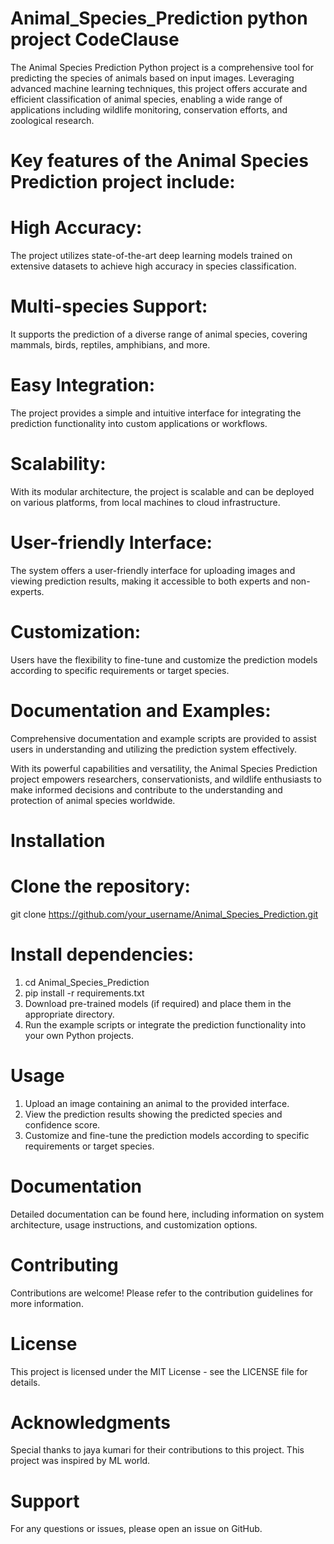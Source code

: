 # Animal_Species_Prediction python project CodeClause
 The Animal Species Prediction Python project is a comprehensive tool for predicting the species of animals based on input images. Leveraging advanced machine learning techniques, this project offers accurate and efficient classification of animal species, enabling a wide range of applications including wildlife monitoring, conservation efforts, and zoological research.
 
# Key features of the Animal Species Prediction project include:

# High Accuracy: 
The project utilizes state-of-the-art deep learning models trained on extensive datasets to achieve high accuracy in species classification.
# Multi-species Support:
It supports the prediction of a diverse range of animal species, covering mammals, birds, reptiles, amphibians, and more.
# Easy Integration:
The project provides a simple and intuitive interface for integrating the prediction functionality into custom applications or workflows.
# Scalability: 
With its modular architecture, the project is scalable and can be deployed on various platforms, from local machines to cloud infrastructure.
# User-friendly Interface:
The system offers a user-friendly interface for uploading images and viewing prediction results, making it accessible to both experts and non-experts.
# Customization:
Users have the flexibility to fine-tune and customize the prediction models according to specific requirements or target species.
# Documentation and Examples: 
Comprehensive documentation and example scripts are provided to assist users in understanding and utilizing the prediction system effectively.

With its powerful capabilities and versatility, the Animal Species Prediction project empowers researchers, conservationists, and wildlife enthusiasts to make informed decisions and contribute to the understanding and protection of animal species worldwide.

# Installation
# Clone the repository:
git clone https://github.com/your_username/Animal_Species_Prediction.git
# Install dependencies:
1. cd Animal_Species_Prediction
2. pip install -r requirements.txt
3. Download pre-trained models (if required) and place them in the appropriate directory.
4. Run the example scripts or integrate the prediction functionality into your own Python projects.
# Usage
1. Upload an image containing an animal to the provided interface.
2. View the prediction results showing the predicted species and confidence score.
3. Customize and fine-tune the prediction models according to specific requirements or target species.
# Documentation
Detailed documentation can be found here, including information on system architecture, usage instructions, and customization options.

# Contributing
Contributions are welcome! Please refer to the contribution guidelines for more information.

# License
This project is licensed under the MIT License - see the LICENSE file for details.

# Acknowledgments
Special thanks to jaya kumari for their contributions to this project.
This project was inspired by ML world.
# Support
For any questions or issues, please open an issue on GitHub.
